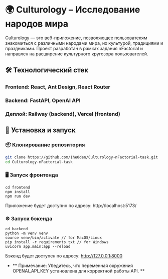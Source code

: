 # 🌍 Culturology – Исследование народов мира
Culturology — это веб-приложение, позволяющее пользователям знакомиться с различными народами мира, их культурой, традициями и праздниками. Проект разработан в рамках задания nFactorial и направлен на расширение культурного кругозора пользователей.

## 🛠️ Технологический стек
### Frontend: React, Ant Design, React Router

### Backend: FastAPI, OpenAI API

### Деплой: Railway (backend), Vercel (frontend)

## 🚀 Установка и запуск
### 📦 Клонирование репозитория
```bash
git clone https://github.com/1he0den/Culturology-nFactorial-task.git
cd Culturology-nFactorial-task
```
### 🖥️ Запуск фронтенда
```
cd frontend
npm install
npm run dev
```
Приложение будет доступно по адресу: http://localhost:5173/

### ⚙️ Запуск бэкенда
```
cd backend
python -m venv venv
source venv/bin/activate // for MacOS/Linux
pip install -r requirements.txt // for Windows 
uvicorn app.main:app --reload
```
Бэкенд будет доступен по адресу: http://127.0.0.1:8000

- ** Примечание: Убедитесь, что переменная окружения OPENAI_API_KEY установлена для корректной работы API. **
